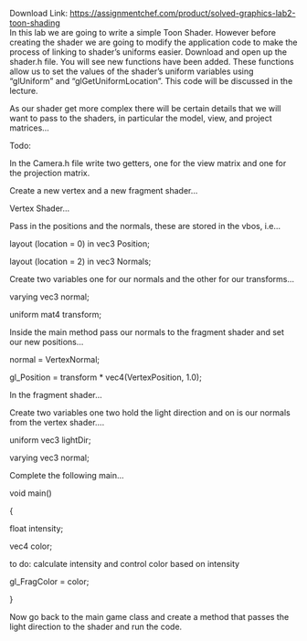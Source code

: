 Download Link: https://assignmentchef.com/product/solved-graphics-lab2-toon-shading
<br>
In this lab we are going to write a simple Toon Shader. However before creating the shader we are going to modify the application code to make the process of linking to shader’s uniforms easier. Download and open up the shader.h file. You will see new functions have been added. These functions allow us to set the values of the shader’s uniform variables using “glUniform” and “glGetUniformLocation”. This code will be discussed in the lecture.

As our shader get more complex there will be certain details that we will want to pass to the shaders, in particular the model, view, and project matrices…

Todo:

In the Camera.h file write two getters, one for the view matrix and one for the projection matrix.

Create a new vertex and a new fragment shader…

Vertex Shader…

Pass in the positions and the normals, these are stored in the vbos, i.e…

layout (location = 0) in vec3 Position;

layout (location = 2) in vec3 Normals;




Create two variables one for our normals and the other for our transforms…




varying vec3 normal;

uniform mat4 transform;

Inside the main method pass our normals to the fragment shader and set our new positions…

normal = VertexNormal;

gl_Position = transform * vec4(VertexPosition, 1.0);

In the fragment shader…

Create two variables one two hold the light direction and on is our normals from the vertex shader….

uniform vec3 lightDir;

varying vec3 normal;




Complete the following main…




void main()

{

float intensity;

vec4 color;

to do: calculate intensity and control color based on intensity

gl_FragColor = color;

}

Now go back to the main game class and create a method that passes the light direction to the shader and run the code.